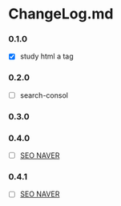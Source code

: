 # ChangeLog.md

### 0.1.0
- [x] study html a tag

### 0.2.0
- [ ] search-consol

### 0.3.0


### 0.4.0
- [ ] [SEO NAVER](https://searchadvisor.naver.com/tools/sitecheck#)

### 0.4.1
- [ ] [SEO NAVER](https://searchadvisor.naver.com/tools/sitecheck)
